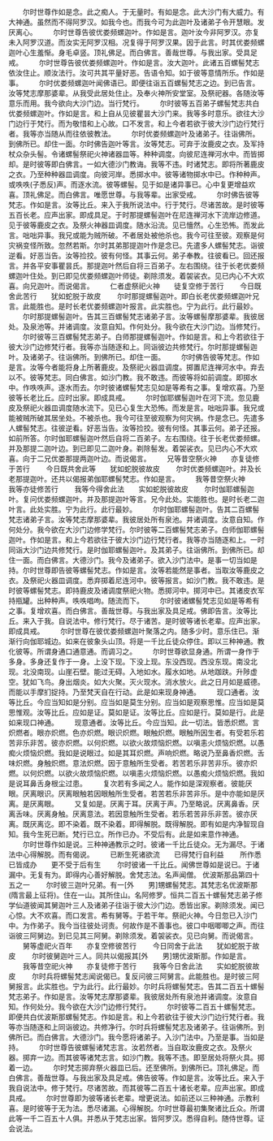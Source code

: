 <!-- { "loadSidebar": true } -->
　　尔时世尊作如是念。此之痴人。于无量时。有如是念。此大沙门有大威力。有大神通。虽然而不得阿罗汉。如我今也。而我今可为此迦叶及诸弟子令开慧眼。发厌离心。
　　尔时世尊告彼优娄频螺迦叶。作如是言。迦叶汝今非阿罗汉。亦复未入阿罗汉道。而汝实无阿罗汉相。况复得于阿罗汉果。因于此言。时其优娄频螺迦叶心生羞惭。身毛卓竖。顶礼佛足。而白佛言。善哉世尊。与我出家。受具足戒。
　　尔时世尊告彼优娄频螺迦叶。作如是言。汝大迦叶。此诸五百螺髻梵志依汝住止。顺汝法行。汝可共其平量好恶。告语令知。如于彼等意情所乐。作如是事。
　　尔时优娄频螺迦叶闻佛语已。即便往诣五百螺髻梵志之边。到已告言。汝等梵志摩那婆辈。从我受此居处住止。及奉火神所安堂室。及祭祀器。各随汝等意乐而用。我今欲向大沙门边。当行梵行。
　　尔时彼等五百弟子螺髻梵志共白优娄频螺迦叶。作如是言。和上自从见彼瞿昙大沙门来。我等多时意乐。欲往大沙门边行于梵行。而为敬惜和上心故。口不发言。和上今者若欲于彼大沙门边行梵行者。我等亦当随从而往依彼教法。
　　尔时优娄频螺迦叶及诸弟子。往诣佛所。到佛所已。却住一面。尔时佛告迦叶等言。汝等梵志。可弃于汝鹿皮之衣。及军持杖众杂头髻。令诸螺髻祭祀火神诸器皿等。种种调度。向彼尼连禅河水中。而皆掷却。是时彼等即白佛言。一如大德沙门教诲。我等不违。时诸梵志。即将所著鹿皮之衣。乃至种种器皿调度。向彼河岸。悉掷水中。彼等诸物掷水中已。作种种声。或呹呹(子悉反)声。而逐水流。彼等螺髻。见于如是诸异事已。心中复更增益欢喜。顶礼佛足。而白佛言。唯愿世尊。与我等辈。出家受戒。
　　尔时佛告彼等梵志。作如是言。汝等比丘。来入于我所说法中。行于梵行。尽诸苦故。是时彼等五百长老。应声出家。即成具足。于时那提螺髻迦叶在尼连禅河水下流岸边修道。见于彼等鹿皮之衣。及祭火神器皿调度。随水沿流。见已懎然。心生恐怖。而发此言。咄咄异事。我兄或能为贼所破。不者居处被他杀也。我今可往至彼。观察是何灾祸变怪所致。忽然若斯。尔时其弟那提迦叶作是念已。先遣多人螺髻梵志。诣彼逆看。好恶当告。汝等捡挍。彼有何怪。其事云何。弟子奉教。往彼看已。回还报言。并各平安事瞿昙氏。那提迦叶然后自将三百弟子。左右围绕。往于长老优娄频螺迦叶住处。到已即见优娄频螺迦叶师徒。剃除须发。着袈裟衣。见已内心不大欢喜。向兄迦叶。而说偈言。
　　仁者虚祭祀火神　　徒复空修于苦行
　　今日既舍此苦行　　犹如蛇脱于故皮
　　尔时那提螺髻迦叶。即白长老优娄频螺迦叶兄言。此能胜也。是时长老优娄频螺迦叶报言。此实胜也。宁为此行。此行最妙。
　　尔时那提螺髻迦叶。告其三百螺髻梵志诸弟子言。汝等螺髻摩那婆辈。我彼居处。及泉池等。并诸调度。汝意自知。作何处分。我今欲在大沙门边。当修梵行。
　　尔时彼等三百螺髻梵志弟子。白师那提螺髻迦叶。作如是言。和上今若欲往于彼大沙门边修梵行者。我等亦当随逐和上。同诣彼边共修梵行。尔时那提螺髻迦叶。及诸弟子。往诣佛所。到佛所已。却住一面。
　　尔时佛告彼等梵志。作如是言。汝等今者能将身上所著鹿皮。及祭祀火器皿调度。掷置尼连禅河水中。弃去以不。彼等梵志。同白佛言。如沙门教。我不敢违。而彼等将如前调度。即掷水中。作呹呹声。逐水而去。尔时彼诸螺髻梵志见如是等希有之事。复增欢喜。乃至彼等长老比丘。应时出家。即成具戒。
　　尔时伽耶螺髻迦叶在河下流。忽见鹿皮及祭祀火器皿调度随水流下。见已心复生大恐怖。而发是言。咄咄异事。我兄或能被贼所破其居坐处。不被杀也。我今可往至彼观察为何灾祸。作是念已。先遣多人螺髻梵志。往彼逆看。好恶当告。汝等捡挍。彼有何怪。其事云何。弟子还报。如前所答。尔时伽耶螺髻迦叶然后自将二百弟子。左右围绕。往于长老优娄频螺。并及那提二迦叶边。到已即见二迦叶身。剃除髻发。着袈裟衣。见已内心不大欢喜。向于二兄优娄那提两迦叶边。而说偈言。
　　兄等昔空祭火神　　亦复徒修于苦行
　　今日既共舍此等　　犹如蛇脱彼故皮
　　尔时优娄频螺迦叶。并及长老那提迦叶。还共以偈报弟伽耶螺髻梵志。作如是言。
　　我等昔空祭火神　　我等亦徒修苦行
　　我等今得舍此法　　实如蛇脱彼故皮
　　尔时伽耶螺髻迦叶。复问优娄频螺迦叶。并及那提迦叶等言。兄今此处。实能胜也。是时长老二迦叶言。此处实胜。宁为此行。此行最妙。
　　尔时伽耶螺髻迦叶。告其二百螺髻梵志诸弟子言。汝等梵志摩那婆辈。我彼居处所有泉池。并诸调度。汝意自知。作何处分。我今欲在大沙门边修学梵行。尔时彼等二百螺髻梵志弟子。白师伽耶螺髻迦叶。作如是言。和上今若欲往于彼大沙门边行梵行者。我等亦当随逐和上。一时同诣大沙门边共修梵行。是时伽耶螺髻迦叶。及其弟子。往诣佛所。到佛所已。却住一面。而白佛言。大德沙门。我今及诸弟子。欲入沙门法中。是事一切当如是持。尔时世尊即告彼等螺髻梵志。作如是言。汝等若能然是事者。当取汝等鹿皮之衣。及祭祀火器皿调度。悉弃掷着尼连河中。彼等报言。如沙门教。我不敢违。是时彼等螺髻梵志。即持鹿皮及诸调度祭祀火物。悉掷河中。掷河中已。其诸皮衣军持瓶罐。出种种声。呹呹唱呴。随流而下。
　　尔时彼诸螺髻梵志见如是等希有之事。复增欢喜。而白佛言。善哉世尊。与我出家及具足戒。佛即告言。汝等比丘。来入于我。自说法中。修行梵行。尽于诸苦。是时彼等诸长老辈。应声出家。即成具戒。
　　尔时世尊在彼优娄频螺迦叶聚落之内。随多少时。意乐住已。渐渐行向伽耶城边。如来在彼象头山顶。将是一千比丘徒众停住。即以三种神通。教化彼等。所谓身通口通意通。而调习之。
　　尔时世尊欲显身通。所谓一身作于多身。多身还复作于一身。上没下现。下没上现。东没西现。西没东现。南没北现。北没南现。山崖石壁。能过无碍。入地如水。履水如地。从地跏趺。升陟虚空。犹如飞鸟。身出烟炎。如大火聚。灭火现水。消水放火。此之日月如是威德。而能以手摩扪捉持。乃至梵天自在行动。此是如来现身神通。
　　现口通者。汝等比丘。今应当知如是分别。应当如是莫生分别。应当如是观察思惟。应当如是莫思惟观。汝等比丘。应如是证。莫如是证。汝等比丘。应如是行。莫如是行。此是如来现口神通。
　　现意通者。汝等比丘。今应当知。此一切法。皆悉炽燃。言炽燃者。眼亦炽燃。色亦炽燃。眼识炽燃。眼触炽燃。眼触所因生者。有受若乐若苦非乐非苦。彼亦炽燃。以何炽燃。以欲火故烦恼炽燃。以嗔恚火烦恼炽燃。以愚痴火烦恼炽燃。我如是说眼过。如是其耳炽燃。声响炽燃。略说乃至鼻香炽燃。舌味炽燃。身触炽燃。意法炽燃。因于意触所生受者。若苦若乐非苦非乐。彼亦炽燃。以何炽燃。以欲火故烦恼炽燃。以嗔恚火烦恼炽燃。以愚痴火烦恼炽燃。我如是说耳鼻舌身根尘过患。
　　复次若有多闻之人。能作如是深观察者。彼能厌眼。厌离眼识。厌离眼触若因眼触所生受者。若苦若乐非苦非乐。是中亦能如是厌离。是厌离眼。
　　又复如是。厌离于耳。厌离于声。乃至略说。厌离鼻香。厌离舌味。厌离身触。厌离意法。若因意触所生受者。若乐若苦非乐非苦。彼亦厌离。既厌离讫。即不染着。既不染着。即得解脱。既得解脱。即有如是内净智现自知。我今生死已断。梵行已立。所作已办。不受后有。此是如来意作神通。
　　尔时世尊作如是说。三种神通教示之时。彼诸一千比丘徒众。无为漏尽。于诸法中心得解脱。而有偈说。
　　已断生死诸欲流　　已得梵行自利益
　　所作悉已皆成办　　更不受于后有生
　　尔时彼诸一千比丘。闻佛世尊如是说已。于诸漏中。无复有为。即得内心善好解脱。舍梵志法。名声闻僧。
优波斯那品第四十五之一
　　尔时彼三迦叶兄弟。有一[外　　男]甥螺髻梵志。其梵志名优波斯那(隋言最上征将)。住在一山。其所住山。名阿修罗。恒共二百五十螺髻梵志弟子修学仙道彼闻其舅迦叶三人及诸弟子往诣于彼大沙门边。悉皆出家。剃除须发。闻已心惊。大不欢喜。而口发言。希有舅等。于若干年。祭祀火神。今日忽已入沙门中。为作弟子。我今当往彼处诃责。何故作是不善事也。彼口中咽唧唧之声。而往诣彼三阿舅边。到已见其三阿舅。剃除须发。着袈裟衣。见已向舅。而说偈言。
　　舅等虚祀火百年　　亦复空修彼苦行
　　今日同舍于此法　　犹如蛇脱于故皮
　　尔时彼舅迦叶三人。同共以偈报其[外　　男]甥优波斯那。作如是言。
　　我等昔空祀火神　　亦复徒修于苦行
　　我等今日舍此法　　实如蛇脱彼故皮
　　尔时兵将螺髻梵志闻说偈已。复反问彼三阿舅言。此能胜也。是时彼三阿舅报言。此实胜也。宁为此行。此行最妙。尔时兵将螺髻梵志。告其二百五十螺髻梵志弟子。作如是言。汝等梵志摩那婆辈。我彼居处所有泉池并诸调度。汝意自知。作何处分。我今欲在大沙门边修行梵行。
　　尔时彼等二百五十螺髻梵志。即便共白优波斯那螺髻梵志。作如是言。和上今若欲往于彼大沙门边行梵行者。我等亦当随逐和上同诣彼边。共修净行。尔时兵将螺髻梵志及诸弟子。往诣佛所。到佛所已。而白佛言。大德沙门。我今愿将诸弟子。入沙门法中。乃至是事。当如是持。
　　尔时世尊告彼螺髻诸梵志言。汝若然者。当自取汝鹿皮之衣。及祭火器。掷弃一边。而其彼等诸梵志言。如沙门教。我等不违。即至居处将祭火具。掷着一边。
　　尔时梵志掷弃祭火器皿已后。还至佛所。到佛所已。顶礼佛足。而白佛言。善哉世尊。与我出家及具足戒。佛告彼等。作如是言。汝等比丘。来入于我自说法中。修于梵行。尽诸苦故。而其彼等二百五十诸长老辈。应声出家。即成具戒。
　　尔时世尊即为彼等诸长老辈。增更说法。如前还以三种神通。示教利喜。是时彼等于无为法。悉尽诸漏。心得解脱。尔时世尊最初集聚诸比丘众。所谓此等一千二百五十人俱。并悉从于梵志出家。皆阿罗汉。悉得自利。随侍世尊。证会说法。
